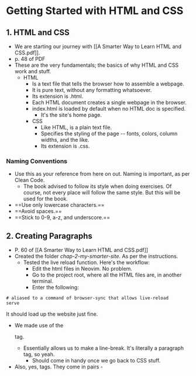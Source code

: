 # Getting Started with HTML and CSS
## 1. HTML and CSS
- We are starting our journey with [[A Smarter Way to Learn HTML and CSS.pdf]].
- p. 48 of PDF
- These are the very fundamentals; the basics of why HTML and CSS work and stuff.
	- HTML
		- Is a text file that tells the browser how to assemble a webpage.
		- It is pure text, without any formatting whatsoever.
		- Its extension is .html.
		- Each HTML document creates a single webpage in the browser.
		- index.html is loaded by default when no HTML doc is specified.
			- It's the site's home page.
		- CSS
			- Like HTML, is a plain text file.
			- Specifies the styling of the page -- fonts, colors, column widths, and the like.
			- Its extension is .css.
### Naming Conventions
- Use this as your reference from here on out. Naming is important, as per Clean Code.
	- The book advised to follow its style when doing exercises. Of course, not every place will follow the same style. But this will be used for the book.
- ==Use only lowercase characters.==
- ==Avoid spaces.==
- ==Stick to 0-9, a-z, and underscore.==

## 2. Creating Paragraphs
- P. 60 of [[A Smarter Way to Learn HTML and CSS.pdf]]
- Created the folder *chap-2-my-smarter-site*. As per the instructions.
	- Tested the live reload function. Here's the workflow:
		- Edit the html files in Neovim. No problem.
		- Go to the project root, where all the HTML files are, in another terminal.
		- Enter the following:
```
# aliased to a command of browser-sync that allows live-reload
serve
```
It should load up the website just fine.
- We made use of the <p> tag.
	- Essentially allows us to make a line-break. It's literally a paragraph tag, so yeah.
		- Should come in handy once we go back to CSS stuff.
- Also, yes, tags. They come in pairs -